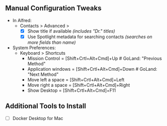 
## Manual Configuration Tweaks

- In Alfred:
  - Contacts > Advanced >
    - [x] Show title if available  _(includes "Dr." titles)_
    - [x] Use Spotlight metadata for searching contacts  _(searches on more fields than name)_
- System Preferences:
  - Keyboard > Shortcuts 
    - Mission Control = [Shift+Crtl+Alt+Cmd]+Up        # GoLand: "Previous Method"
    - Application windows = [Shift+Crtl+Alt+Cmd]+Down  # GoLand: "Next Method" 
    - Move left a space = [Shift+Crtl+Alt+Cmd]+Left
    - Move right a space = [Shift+Crtl+Alt+Cmd]+Right
    - Show Desktop = [Shift+Crtl+Alt+Cmd]+F11

      
## Additional Tools to Install

- [ ] Docker Desktop for Mac
